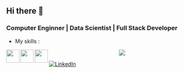 ## Hi there 👋

### Computer Enginner | Data Scientist | Full Stack Developer
<!--

I'm a skilled and passionate Data Scientist and Full Stack Developer with expertise in Python, SQL, machine learning, and web development. I have a strong background in data analysis, statistics, and mathematics, along with hands-on experience in building predictive models, recommendation systems, and time series analysis. My goal is to leverage data-driven insights and innovative technologies to solve complex business challenges and drive impactful results.
-->
- My skills :
<img src="https://cdn.icon-icons.com/icons2/1508/PNG/512/python_104451.png" width="35" height="35" align=left>
<img src="https://cdn.icon-icons.com/icons2/2415/PNG/512/c_original_logo_icon_146611.png" width="35" height="35" align=left>
<img src="https://cdn.icon-icons.com/icons2/3914/PNG/512/pandas_logo_icon_248897.png" width="35" height="35" align=left>

<div>
  <p align=center>
    <img src="http://github-readme-streak-stats.herokuapp.com?user=farkon00&theme=jolly&hide_border=true&date_format=M%20j%5B%2C%20Y%5D">
  </p>
</div>


[![LinkedIn](https://img.shields.io/badge/LinkedIn-Pastorio-blue.svg)](https://www.linkedin.com/in/jo%C3%A3o-past%C3%B3rio-90336414b/)


<!--
**Pastorio/Pastorio** is a ✨ _special_ ✨ repository because its `README.md` (this file) appears on your GitHub profile.

Here are some ideas to get you started:

- 🔭 I’m currently working on ...
- 🌱 I’m currently learning ...
- 👯 I’m looking to collaborate on ...
- 🤔 I’m looking for help with ...
- 💬 Ask me about ...
- 📫 How to reach me: ...
- 😄 Pronouns: ...
- ⚡ Fun fact: ...
-->
